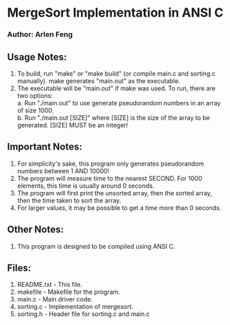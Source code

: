# MergeSort Implementation in ANSI C

### Author: Arlen Feng

## Usage Notes: 
1. To build, run "make" or "make build" (or compile main.c and sorting.c manually). make generates "main.out" as the executable. 
2. The executable will be "main.out" if make was used. To run, there are two options:   
	a. Run "./main.out" to use generate pseudorandom numbers in an array of size 1000.   
	b. Run "./main.out [SIZE]" where [SIZE] is the size of the array to be generated. [SIZE] MUST be an integer!  

## Important Notes: 
1. For simplicity's sake, this program only generates pseudorandom numbers between 1 AND 10000!
2. The program will measure time to the nearest SECOND. For 1000 elements, this time is usually around 0 seconds. 
3. The program will first print the unsorted array, then the sorted array, then the time taken to sort the array. 
4. For larger values, it may be possible to get a time more than 0 seconds. 

## Other Notes: 
1. This program is designed to be compiled using ANSI C. 

## Files: 
1. README.txt - This file. 
2. makefile - Makefile for the program. 
3. main.c - Main driver code. 
4. sorting.c - Implementation of mergesort. 
5. sorting.h - Header file for sorting.c and main.c
